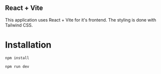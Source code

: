 ## React + Vite

This application uses React + Vite for it's frontend. The styling is done with Tailwind CSS.

# Installation

```npm install```

```npm run dev```
